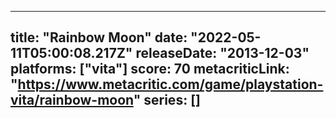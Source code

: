 
---
title: "Rainbow Moon"
date: "2022-05-11T05:00:08.217Z"
releaseDate: "2013-12-03"
platforms: ["vita"]
score: 70
metacriticLink: "https://www.metacritic.com/game/playstation-vita/rainbow-moon"
series: []
---
